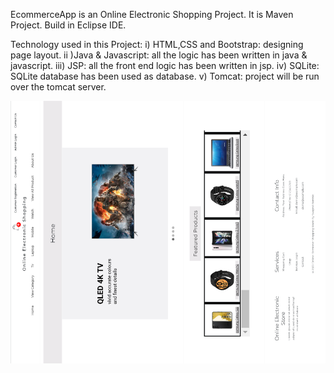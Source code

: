 EcommerceApp is an Online Electronic Shopping Project. It is Maven Project. Build in Eclipse IDE.

Technology used in this Project: i) HTML,CSS and Bootstrap: designing page layout. ii )Java & Javascript: all the logic has been written in java & javascript. iii) JSP: all the front end logic has been written in jsp. iv) SQLite: SQLite database has been used as database. v) Tomcat: project will be run over the tomcat server.

![Home Page](a1.png)

